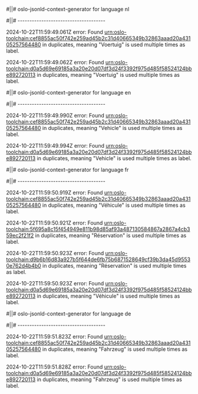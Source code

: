 #||# oslo-jsonld-context-generator for language nl  

#||# -------------------------------------  

2024-10-22T11:59:49.061Z error: Found [urn:oslo-toolchain:cef8855ac50f742e259ad45b2c31d40665349b32863aaad20a43105257564480](all-vrachtwagenParkeren-ap.jsonld#L161) in duplicates, meaning "Voertuig" is used multiple times as label.

2024-10-22T11:59:49.062Z error: Found [urn:oslo-toolchain:d0a5d69e69185a3a20e20d07df3d24f3392f975d485f58524124bbe892720113](all-vrachtwagenParkeren-ap.jsonld#L5767) in duplicates, meaning "Voertuig" is used multiple times as label.

#||# oslo-jsonld-context-generator for language en  

#||# -------------------------------------  

2024-10-22T11:59:49.990Z error: Found [urn:oslo-toolchain:cef8855ac50f742e259ad45b2c31d40665349b32863aaad20a43105257564480](all-vrachtwagenParkeren-ap.jsonld#L161) in duplicates, meaning "Vehicle" is used multiple times as label.

2024-10-22T11:59:49.994Z error: Found [urn:oslo-toolchain:d0a5d69e69185a3a20e20d07df3d24f3392f975d485f58524124bbe892720113](all-vrachtwagenParkeren-ap.jsonld#L5767) in duplicates, meaning "Vehicle" is used multiple times as label.

#||# oslo-jsonld-context-generator for language fr  

#||# -------------------------------------  

2024-10-22T11:59:50.919Z error: Found [urn:oslo-toolchain:cef8855ac50f742e259ad45b2c31d40665349b32863aaad20a43105257564480](all-vrachtwagenParkeren-ap.jsonld#L161) in duplicates, meaning "Véhicule" is used multiple times as label.

2024-10-22T11:59:50.921Z error: Found [urn:oslo-toolchain:5f695a8c15f454949e811b98d85af93a487130584867a2867a4cb359ec2f21f2](all-vrachtwagenParkeren-ap.jsonld#L689) in duplicates, meaning "Réservation" is used multiple times as label.

2024-10-22T11:59:50.923Z error: Found [urn:oslo-toolchain:d9b6b16d83a927b5f644de6fb75b6871528649cf39b3da45d95530e762d4b4b0](all-vrachtwagenParkeren-ap.jsonld#L724) in duplicates, meaning "Réservation" is used multiple times as label.

2024-10-22T11:59:50.923Z error: Found [urn:oslo-toolchain:d0a5d69e69185a3a20e20d07df3d24f3392f975d485f58524124bbe892720113](all-vrachtwagenParkeren-ap.jsonld#L5767) in duplicates, meaning "Véhicule" is used multiple times as label.

#||# oslo-jsonld-context-generator for language de  

#||# -------------------------------------  

2024-10-22T11:59:51.823Z error: Found [urn:oslo-toolchain:cef8855ac50f742e259ad45b2c31d40665349b32863aaad20a43105257564480](all-vrachtwagenParkeren-ap.jsonld#L161) in duplicates, meaning "Fahrzeug" is used multiple times as label.

2024-10-22T11:59:51.828Z error: Found [urn:oslo-toolchain:d0a5d69e69185a3a20e20d07df3d24f3392f975d485f58524124bbe892720113](all-vrachtwagenParkeren-ap.jsonld#L5767) in duplicates, meaning "Fahrzeug" is used multiple times as label.

